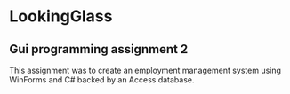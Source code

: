 # LookingGlass
## Gui programming assignment 2

This assignment was to create an employment management system using WinForms and C# backed by an Access database.

